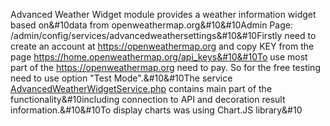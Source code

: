 Advanced Weather Widget module provides a weather information widget based on&#10data from openweathermap.org&#10&#10Admin Page: /admin/config/services/advancedweathersettings&#10&#10Firstly need to create an account at https://openweathermap.org and copy KEY from the page https://home.openweathermap.org/api_keys&#10&#10To use most part of the https://openweathermap.org need to pay. So for the free testing need to use option "Test Mode".&#10&#10The service [AdvancedWeatherWidgetService.php](src%2FAdvancedWeatherWidgetService.php) contains main part of the functionality&#10including connection to API and decoration result information.&#10&#10To display charts was using Chart.JS library&#10